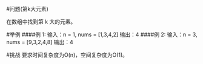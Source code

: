 #问题(第k大元素)

在数组中找到第 k 大的元素。


#举例
####例 1:
    输入：n = 1, nums = [1,3,4,2]
    输出：4
####例 2:
    输入：n = 3, nums = [9,3,2,4,8]
    输出：4
    
#挑战
要求时间复杂度为O(n)，空间复杂度为O(1)。



